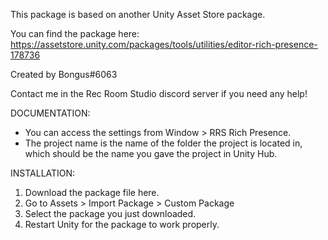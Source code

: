 This package is based on another Unity Asset Store package.

You can find the package here: https://assetstore.unity.com/packages/tools/utilities/editor-rich-presence-178736

Created by Bongus#6063

Contact me in the Rec Room Studio discord server if you need any help!


DOCUMENTATION: 

   - You can access the settings from Window > RRS Rich Presence.
   - The project name is the name of the folder the project is located in, which should be the name you gave the project in Unity Hub.

INSTALLATION: 

   1. Download the package file here.
   2. Go to Assets > Import Package > Custom Package 
   3. Select the package you just downloaded.
   4. Restart Unity for the package to work properly.
